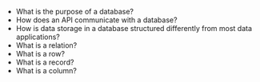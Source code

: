 * What is the purpose of a database?
* How does an API communicate with a database?
* How is data storage in a database structured differently from most data applications?
* What is a relation?
* What is a row?
* What is a record?
* What is a column?
